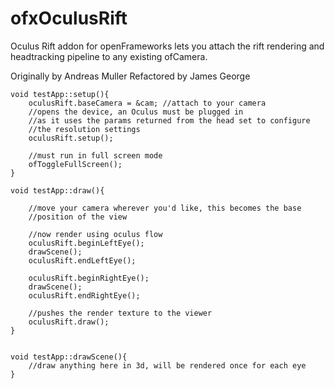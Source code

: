 ofxOculusRift
================

Oculus Rift addon for openFrameworks lets you attach the rift rendering and headtracking pipeline to any existing ofCamera.

Originally by Andreas Muller
Refactored by James George

	void testApp::setup(){
		oculusRift.baseCamera = &cam; //attach to your camera
		//opens the device, an Oculus must be plugged in 
		//as it uses the params returned from the head set to configure 
		//the resolution settings
		oculusRift.setup();
		    
		//must run in full screen mode
		ofToggleFullScreen();
	}
	  
	void testApp::draw(){
	  
		//move your camera wherever you'd like, this becomes the base
		//position of the view
		   
		//now render using oculus flow
		oculusRift.beginLeftEye();
		drawScene();
		oculusRift.endLeftEye();
		
		oculusRift.beginRightEye();
		drawScene();
		oculusRift.endRightEye();
		
		//pushes the render texture to the viewer
		oculusRift.draw();
	}


	void testApp::drawScene(){
		//draw anything here in 3d, will be rendered once for each eye
	}
